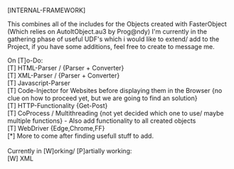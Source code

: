 [INTERNAL-FRAMEWORK]

This combines all of the includes for the Objects created with FasterObject (Which relies on AutoItObject.au3 by Prog@ndy)
I'm currently in the gathering phase of useful UDF's which i would like to extend/ add to the Project, if you have some additions, feel free to create to message me.

On [T]o-Do:<br/>
[T] HTML-Parser / {Parser + Converter}<br/>
[T] XML-Parser / {Parser + Converter}<br/>
[T] Javascript-Parser<br/>
[T] Code-Injector for Websites before displaying them in the Browser {no clue on how to proceed yet, but we are going to find an solution}<br/>
[T] HTTP-Functionality {Get-Post}<br/>
[T] CoProcess / Multithreading {not yet decided which one to use/ maybe multiple functions} - Also add functionality to all created objects<br/>
[T] WebDriver {Edge,Chrome,FF}<br/>
[*] More to come after finding usefull stuff to add.<br/>
<br/>
Currently in [W]orking/ [P]artially working:<br/>
[W] XML<br/>
